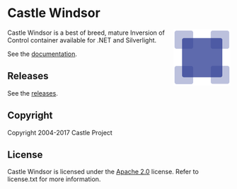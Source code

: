 # Castle Windsor

<img align="right" src="docs/images/windsor-logo.png">

Castle Windsor is a best of breed, mature Inversion of Control container available for .NET and Silverlight.

See the [documentation](docs/README.md).

## Releases

See the [releases](https://github.com/castleproject/Windsor/releases).

## Copyright

Copyright 2004-2017 Castle Project

## License

Castle Windsor is licensed under the [Apache 2.0](http://opensource.org/licenses/Apache-2.0) license. Refer to license.txt for more information.